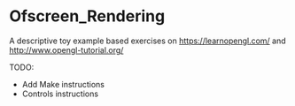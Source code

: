 # Ofscreen_Rendering
A descriptive toy example based exercises on https://learnopengl.com/ and http://www.opengl-tutorial.org/

TODO: 
- Add Make instructions
- Controls instructions
